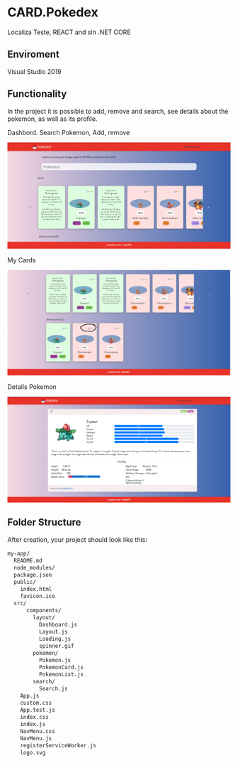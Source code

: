 # CARD.Pokedex
Localiza Teste, REACT and sln .NET CORE

## Enviroment

Visual Studio 2019

## Functionality

In the project it is possible to add, remove and search, see details about the pokemon, as well as its profile.


Dashbord. Search Pokemon, Add, remove

![Screenshot](dashboard.png)

My Cards

![Screenshot](my.png)

Details Pokemon

![Screenshot](details.png)

## Folder Structure

After creation, your project should look like this:

```
my-app/
  README.md
  node_modules/
  package.json
  public/
    index.html
    favicon.ico
  src/
      components/
        layout/
          Dashboard.js
          Layout.js
          Loading.js
          spinner.gif
        pokemon/
          Pokemon.js
          PokemonCard.js
          PokemonList.js
        search/
          Search.js        
    App.js
    custom.css 
    App.test.js
    index.css
    index.js
    NavMenu.css
    NavMenu.js
    registerServiceWorker.js
    logo.svg
```

